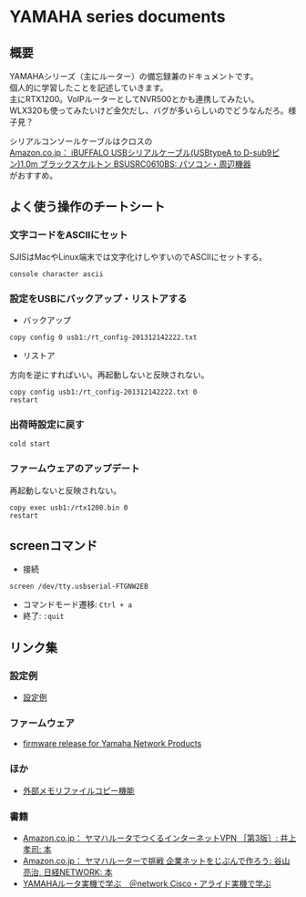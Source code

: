 YAMAHA series documents
==================================

概要
----------------------------------

YAMAHAシリーズ（主にルーター）の備忘録兼のドキュメントです。  
個人的に学習したことを記述していきます。  
主にRTX1200。VoIPルーターとしてNVR500とかも連携してみたい。  
WLX320も使ってみたいけど金欠だし、バグが多いらしいのでどうなんだろ。様子見？

シリアルコンソールケーブルはクロスの  
[Amazon.co.jp： iBUFFALO USBシリアルケーブル(USBtypeA to D-sub9ピン)1.0m ブラックスケルトン BSUSRC0610BS: パソコン・周辺機器](http://www.amazon.co.jp/iBUFFALO-USB%E3%82%B7%E3%83%AA%E3%82%A2%E3%83%AB%E3%82%B1%E3%83%BC%E3%83%96%E3%83%AB-USBtypeA-%E3%83%96%E3%83%A9%E3%83%83%E3%82%AF%E3%82%B9%E3%82%B1%E3%83%AB%E3%83%88%E3%83%B3-BSUSRC0610BS/dp/B007SI18VW)  
がおすすめ。

よく使う操作のチートシート
----------------------------------

### 文字コードをASCIIにセット

SJISはMacやLinux端末では文字化けしやすいのでASCIIにセットする。

```
console character ascii
```

### 設定をUSBにバックアップ・リストアする

* バックアップ

```
copy config 0 usb1:/rt_config-201312142222.txt
```

* リストア

方向を逆にすればいい。再起動しないと反映されない。

```
copy config usb1:/rt_config-201312142222.txt 0
restart
```

### 出荷時設定に戻す

```
cold start
```

### ファームウェアのアップデート

再起動しないと反映されない。

```
copy exec usb1:/rtx1200.bin 0
restart
```

screenコマンド
----------------------------------

* 接続

```
screen /dev/tty.usbserial-FTGNW2EB
```

* コマンドモード遷移: `Ctrl + a`
* 終了: `:quit`

リンク集
----------------------------------

### 設定例

- [設定例](http://jp.yamaha.com/products/network/solution/?products=rtx1200&solution=&submit=%E7%B5%9E%E3%82%8A%E8%BE%BC%E3%82%80)

### ファームウェア

- [firmware release for Yamaha Network Products](http://www.rtpro.yamaha.co.jp/RT/firmware/)

### ほか

- [外部メモリファイルコピー機能](http://www.rtpro.yamaha.co.jp/RT/docs/external-memory/copy.html)

### 書籍

- [Amazon.co.jp： ヤマハルータでつくるインターネットVPN ［第3版］: 井上孝司: 本](http://www.amazon.co.jp/%E3%83%A4%E3%83%9E%E3%83%8F%E3%83%AB%E3%83%BC%E3%82%BF%E3%81%A7%E3%81%A4%E3%81%8F%E3%82%8B%E3%82%A4%E3%83%B3%E3%82%BF%E3%83%BC%E3%83%8D%E3%83%83%E3%83%88VPN-%EF%BC%BB%E7%AC%AC3%E7%89%88%EF%BC%BD-%E4%BA%95%E4%B8%8A%E5%AD%9D%E5%8F%B8/dp/4839937745/ref=sr_1_1?ie=UTF8&qid=1387725225&sr=8-1&keywords=VPN)
- [Amazon.co.jp： ヤマハルーターで挑戦 企業ネットをじぶんで作ろう: 谷山 亮治, 日経NETWORK: 本](http://www.amazon.co.jp/%E3%83%A4%E3%83%9E%E3%83%8F%E3%83%AB%E3%83%BC%E3%82%BF%E3%83%BC%E3%81%A7%E6%8C%91%E6%88%A6-%E4%BC%81%E6%A5%AD%E3%83%8D%E3%83%83%E3%83%88%E3%82%92%E3%81%98%E3%81%B6%E3%82%93%E3%81%A7%E4%BD%9C%E3%82%8D%E3%81%86-%E8%B0%B7%E5%B1%B1-%E4%BA%AE%E6%B2%BB/dp/4822267687/ref=sr_1_5?ie=UTF8&qid=1387725225&sr=8-5&keywords=VPN)
- [YAMAHAルータ実機で学ぶ　＠network Cisco・アライド実機で学ぶ](http://atnetwork.info/yamaha/)
